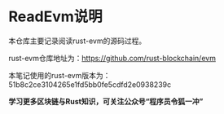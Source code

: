 # ReadEvm说明

本仓库主要记录阅读rust-evm的源码过程。

rust-evm仓库地址为：https://github.com/rust-blockchain/evm

本笔记使用的rust-evm版本为：51b8c2ce3104265e1fd5bb0fe5cdfd2e0938239c


**学习更多区块链与Rust知识，可关注公众号“程序员令狐一冲”**

